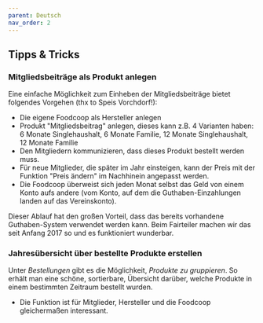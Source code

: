```yaml
---
parent: Deutsch
nav_order: 2
---
```

## Tipps & Tricks

### Mitgliedsbeiträge als Produkt anlegen

Eine einfache Möglichkeit zum Einheben der Mitgliedsbeiträge bietet folgendes Vorgehen (thx to Speis Vorchdorf!):

* Die eigene Foodcoop als Hersteller anlegen
* Produkt "Mitgliedsbeitrag" anlegen, dieses kann z.B. 4 Varianten haben: 6 Monate Singlehaushalt, 6 Monate Familie, 12 Monate Singlehaushalt, 12 Monate Familie
* Den Mitgliedern kommunizieren, dass dieses Produkt bestellt werden muss.
* Für neue Mitglieder, die später im Jahr einsteigen, kann der Preis mit der Funktion "Preis ändern" im Nachhinein angepasst werden.
* Die Foodcoop überweist sich jeden Monat selbst das Geld von einem Konto aufs andere (vom Konto, auf dem die Guthaben-Einzahlungen landen auf das Vereinskonto).

Dieser Ablauf hat den großen Vorteil, dass das bereits vorhandene Guthaben-System verwendet werden kann. Beim Fairteiler machen wir das seit Anfang 2017 so und es funktioniert wunderbar.

### Jahresübersicht über bestellte Produkte erstellen

Unter *Bestellungen* gibt es die Möglichkeit, *Produkte zu gruppieren*. So erhält man eine schöne, sortierbare, Übersicht darüber, welche Produkte in einem bestimmten Zeitraum bestellt wurden.

* Die Funktion ist für Mitglieder, Hersteller und die Foodcoop gleichermaßen interessant.

